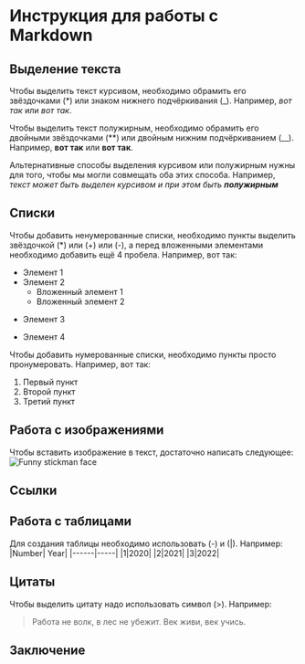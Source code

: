 # Инструкция для работы с Markdown

## Выделение текста
Чтобы выделить текст курсивом, необходимо обрамить его звёздочками (*) или знаком нижнего подчёркивания (_).
Например, *вот так* или _вот так_.

Чтобы выделить текст полужирным, необходимо
обрамить его двойными звёздочками (**) или двойным нижним подчёркиванием (__).
Например, **вот так** или __вот так__.

Альтернативные способы выделения курсивом или полужирным нужны для того, чтобы мы могли совмещать оба этих способа.
Например, *текст может быть выделен курсивом и при этом быть __полужирным__*
## Списки 

Чтобы добавить ненумерованные списки, необходимо пункты выделить звёздочкой (*) или (+) или (-), а перед вложенными элементами необходимо добавить ещё 4 пробела.
Например, вот так:
* Элемент 1
* Элемент 2
    * Вложенный элемент 1
    * Вложенный элемент 2
- Элемент 3
+ Элемент 4

Чтобы добавить нумерованные списки, необходимо пункты просто пронумеровать.
Например, вот так:
1. Первый пункт
2. Второй пункт
3. Третий пункт
## Работа с изображениями

Чтобы вставить изображение в текст, достаточно написать следующее: 
![Funny stickman face](Stickman.png)

## Ссылки 

## Работа с таблицами

Для создания таблицы необходимо использовать (-) и (|).
Например: 
|Number| Year|
|------|-----|
|1|2020|
|2|2021|
|3|2022|
## Цитаты

Чтобы выделить цитату надо использовать символ (>).
Например: 
> Работа не волк, в лес не убежит.
> Век живи, век учись.
## Заключение